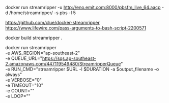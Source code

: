 docker run streamripper -u http://eno.emit.com:8000/pbsfm_live_64.aacp -d /home/streamripper/ -s pbs -l 5 

https://github.com/clue/docker-streamripper
https://www.lifewire.com/pass-arguments-to-bash-script-2200571

docker build streamripper .

docker run streamripper \
-e AWS_REGION="ap-southeast-2" \
-e QUEUE_URL="https://sqs.ap-southeast-2.amazonaws.com/447119549480/StreamripperQueue" \
-e RUN_CMD="streamripper $URL -l $DURATION -a $output_filename -o always" \
-e VERBOSE="0" \
-e TIMEOUT="10" \
-e COUNT="" \
-e LOOP="" 